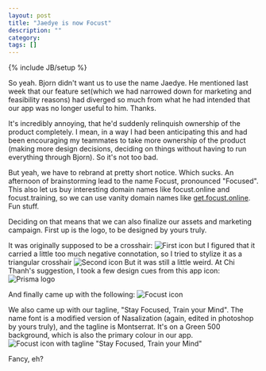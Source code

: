 ```yaml
---
layout: post
title: "Jaedye is now Focust"
description: ""
category:
tags: []
---
```

{% include JB/setup %}

So yeah. Bjorn didn't want us to use the name Jaedye. He mentioned last week that our feature set(which we had narrowed down for marketing and feasibility reasons) had diverged so much from what he had intended that our app was no longer useful to him. Thanks.

It's incredibly annoying, that he'd suddenly relinquish ownership of the product completely. I mean, in a way I had been anticipating this and had been encouraging my teammates to take more ownership of the product (making more design decisions, deciding on things without having to run everything through Bjorn). So it's not too bad.

But yeah, we have to rebrand at pretty short notice. Which sucks. An afternoon of brainstorming lead to the name Focust, pronounced "Focused". This also let us buy interesting domain names like focust.online and focust.training, so we can use vanity domain names like [get.focust.online](get.focust.online). Fun stuff.

Deciding on that means that we can also finalize our assets and marketing campaign. First up is the logo, to be designed by yours truly.

It was originally supposed to be a crosshair:
![First icon](/blog/assets/images/first_logo.png)
but I figured that it carried a little too much negative connotation, so I tried to stylize it as a triangular crosshair
![Second icon](/blog/assets/images/first_logo.png)
But it was still a little weird. At Chi Thanh's suggestion, I took a few design cues from this app icon:
![Prisma logo](/blog/assets/images/prisma_logo.jpg)

And finally came up with the following:
![Focust icon](/blog/assets/images/focust-icon.png)

We also came up with our tagline, "Stay Focused, Train your Mind". The name font is a modified version of Nasalization (again, edited in photoshop by yours truly), and the tagline is Montserrat. It's on a Green 500 background, which is also the primary colour in our app.
![Focust icon with tagline "Stay Focused, Train your Mind"](/blog/assets/images/focust_logowithtagline.png)

Fancy, eh?
